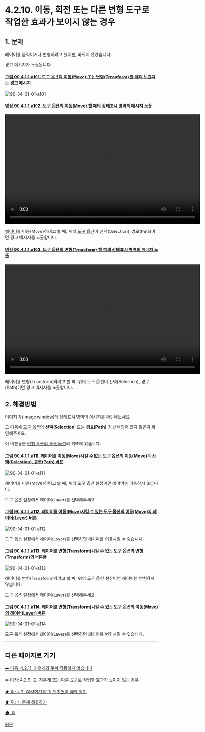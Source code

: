 # 4.2.10. 이동, 회전 또는 다른 변형 도구로 작업한 효과가 보이지 않는 경우

<a id="04-02-10-s1"></a>

## 1. 문제
레이어를 움직이거나 변형하려고 했지만, 바뀌지 않았습니다. 

경고 메시지가 노출됩니다.

<a id="90-04-01-01-a101"></a>

#### [그림 90.4.1.1.a101. 도구 옵션의 이동(Move) 또는 변형(Trnasform) 할 때의 노출되는 경고 메시지](./90-04-0001-001-move.md#90-04-01-01-a101)
![90-04-01-01-a101](https://github.com/wonder13662/gimp/assets/15767104/c0ca0467-1da6-4edc-808d-198b41211fe5)

<a id="90-04-01-01-a102"></a>

#### [영상 90.4.1.1.a102. 도구 옵션의 이동(Move) 할 때의 상태표시 영역의 메시지 노출](./90-04-0001-001-move.md#90-04-01-01-a102)
<video controls="controls" width="640" height="360" environment="MacOS:Sonoma 14.2.1 GIMP 2.10.36" src="https://github.com/wonder13662/gimp/assets/15767104/007f9e27-8fe1-4d38-9ea9-8ef9bd141bf6"></video>

[레이어](./19-glossaryx-layer.md)를 이동(Move)하려고 할 때, 위의 [도구 옵션](./14-01-04-00-tool-options.md)이 선택(Selection), 경로(Path)이면 경고 메시지를 노출합니다.

<a comment="TODO 경고 메시지의 오타가 있어 제보 필요"></a>

<a id="90-04-01-01-a103"></a>

#### [영상 90.4.1.1.a103. 도구 옵션의 변형(Trnasform) 할 때의 상태표시 영역의 메시지 노출](./90-04-0001-001-move.md#90-04-01-01-a103)
<video controls="controls" width="640" height="360" environment="MacOS:Sonoma 14.2.1 GIMP 2.10.36" src="https://github.com/wonder13662/gimp/assets/15767104/7540938e-e81f-49c9-ae78-5c5633cd9ccc"></video>

레이어를 변형(Transform)하려고 할 때, 위의 도구 옵션이 선택(Selection), 경로(Path)이면 경고 메시지를 노출합니다.

<a id="04-02-10-s2"></a>

## 2. 해결방법
[이미지 창(Image window)의 상태표시 영역](./03-02-04-00-image_window.md)의 메시지를 확인해보세요. 

그 다음에 [도구 옵션](./14-01-04-00-tool-options.md)의 **선택(Selection)** 또는 **경로(Path)** 가 선택되어 있지 않은지 확인해주세요. 

이 버튼들은 [변형 도구의 도구 옵션](./14-04-00-transform-tools.md)의 위쪽에 있습니다.

<a id="90-04-01-01-a111"></a>

#### [그림 90.4.1.1.a111. 레이어를 이동(Move)시킬 수 없는 도구 옵션의 이동(Move)의 선택(Selection), 경로(Path) 버튼](./90-04-0001-001-move.md#90-04-01-01-a111)
![90-04-01-01-a111](https://github.com/wonder13662/gimp/assets/15767104/c8da0432-a439-4bbf-9413-6033a3fbee2a)

레이어를 이동(Move)하려고 할 때, 위의 도구 옵션 설정이면 레이어는 이동하지 않습니다. 

도구 옵션 설정에서 레이어(Layer)를 선택해주세요.

<a id="90-04-01-01-a112"></a>

#### [그림 90.4.1.1.a112. 레이어를 이동(Move)시킬 수 있는 도구 옵션의 이동(Move)의 레이어(Layer) 버튼](./90-04-0001-001-move.md#90-04-01-01-a112)
![90-04-01-01-a112](https://github.com/wonder13662/gimp/assets/15767104/02f6d531-bff5-4724-b3f2-3d4da76ab636)

도구 옵션 설정에서 레이어(Layer)를 선택하면 레이어를 이동시킬 수 있습니다.

<a id="90-04-01-01-a113"></a>

#### [그림 90.4.1.1.a113. 레이어를 변형(Transform)시킬 수 없는 도구 옵션의 변형(Trnasform)의 버튼들](./90-04-0001-001-move.md#90-04-01-01-a113)
![90-04-01-01-a113](https://github.com/wonder13662/gimp/assets/15767104/ceed67ee-3638-4b51-b26f-924406d53ed8)

레이어를 변형(Transform)하려고 할 때, 위의 도구 옵션 설정이면 레이어는 변형하지 않습니다. 

도구 옵션 설정에서 레이어(Layer)를 선택해주세요.

<a id="90-04-01-01-a114"></a>

#### [그림 90.4.1.1.a114. 레이어를 변형(Transform)시킬 수 있는 도구 옵션의 이동(Move)의 레이어(Layer) 버튼](./90-04-0001-001-move.md#90-04-01-01-a114)
![90-04-01-01-a114](https://github.com/wonder13662/gimp/assets/15767104/ffbf9207-7664-4158-a993-338cc33e9075)

도구 옵션 설정에서 레이어(Layer)를 선택하면 레이어를 변형시킬 수 있습니다.

***

## 다른 페이지로 가기

[➡️ 다음: 4.2.11. 지우개와 붓이 작동하지 않습니다](./04-02-11-eraser-and-brushes-no-longer-work.md)

[⬅️ 이전: 4.2.9. 붓, 지우개 또는 다른 도구로 작업한 효과가 보이지 않는 경우](./04-02-09-no-visible-effect-when-trying-to-use-a-brush-eraser-or-other-tool.md)

[⬆️ 위: 4.2. GIMP(김프)가 멈추었을 때의 원인](./04-02-00-common-causes-of-gimp-non-responsiveness.md)

[⬆️ 위: 4. 문제 해결하기](./04-00-what-to-do-if-you-are-stuck.md)

[🏠 홈](./00-home.md)

[원문](https://docs.gimp.org/2.10/ko/gimp-stuck-tool-transform.html)
